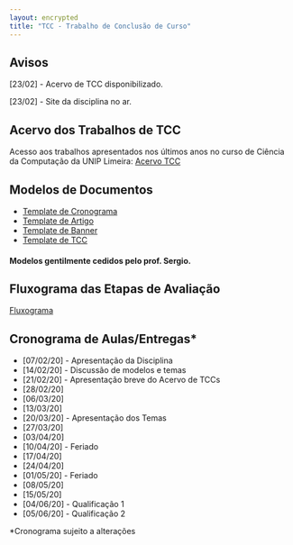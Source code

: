 ```yaml
---
layout: encrypted
title: "TCC - Trabalho de Conclusão de Curso"
---
```


## Avisos

[23/02] - Acervo de TCC disponibilizado.

[23/02] - Site da disciplina no ar.

## Acervo dos Trabalhos de TCC

Acesso aos trabalhos apresentados nos últimos anos no curso de Ciência da Computação da UNIP Limeira: <a href="/acervo" target="_blank">Acervo TCC</a>

## Modelos de Documentos

- <a href="/tccs/templates/Cronograma.xlsx">Template de Cronograma</a>
- <a href="/tccs/templates/Template_Artigo.docx">Template de Artigo</a>
- <a href="/tccs/templates/Template_Banner.ppt">Template de Banner</a>
- <a href="/tccs/templates/Template_TCC.docx">Template de TCC</a>

<h4> Modelos gentilmente cedidos pelo prof. Sergio.

## Fluxograma das Etapas de Avaliação

<a href="/images/fluxo.png" target="_blank">Fluxograma</a>

## Cronograma de Aulas/Entregas*

- [07/02/20] - Apresentação da Disciplina
- [14/02/20] - Discussão de modelos e temas
- [21/02/20] - Apresentação breve do Acervo de TCCs
- [28/02/20] 
- [06/03/20]
- [13/03/20]
- [20/03/20] - Apresentação dos Temas
- [27/03/20]
- [03/04/20]
- [10/04/20] - Feriado
- [17/04/20]
- [24/04/20]
- [01/05/20] - Feriado
- [08/05/20]
- [15/05/20]
- [04/06/20] - Qualificação 1
- [05/06/20] - Qualificação 2

*Cronograma sujeito a alterações